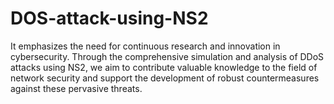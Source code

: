 # DOS-attack-using-NS2
It emphasizes the need for continuous research and innovation in cybersecurity. Through the comprehensive simulation and analysis of DDoS attacks using NS2, we aim to contribute valuable knowledge to the field of network security and support the development of robust countermeasures against these pervasive threats.
